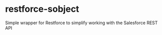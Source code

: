 restforce-sobject
=================

Simple wrapper for Restforce to simplify working with the Salesforce REST API
